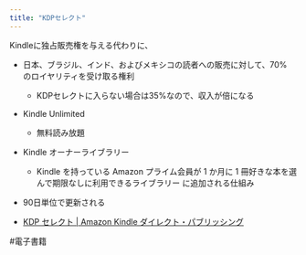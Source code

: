 ```yaml
---
title: "KDPセレクト"
---
```


Kindleに独占販売権を与える代わりに、
- 日本、ブラジル、インド、およびメキシコの読者への販売に対して、70% のロイヤリティを受け取る権利
    - KDPセレクトに入らない場合は35%なので、収入が倍になる
- Kindle Unlimited
    - 無料読み放題
- Kindle オーナーライブラリー
    - Kindle を持っている Amazon プライム会員が 1 か月に 1 冊好きな本を選んで期限なしに利用できるライブラリー
に追加される仕組み

- 90日単位で更新される

- [KDP セレクト | Amazon Kindle ダイレクト・パブリッシング](https://kdp.amazon.co.jp/ja_JP/help/topic/G200798990)

#電子書籍
